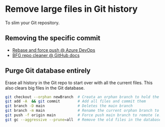 # Remove large files in Git history


To slim your Git repository.

<!--more-->

## Removing the specific commit

- [Rebase and force push @ Azure DevOps](https://docs.microsoft.com/en-us/azure/devops/repos/git/remove-binaries?view=azure-devops)
- [BFG repo cleaner @ GitHub docs](https://docs.github.com/en/github/authenticating-to-github/removing-sensitive-data-from-a-repository)

## Purge Git database entirely

Erase all history in the Git repo to start over with all the current files. This also clears big files in the Git database.

```bash
git checkout --orphan newBranch  # Creata an orphan branch to hold the files
git add -A  && git commit        # Add all files and commit them
git branch -D main               # Deletes the main branch
git branch -m main               # Rename the current orphan branch to main
git push -f origin main          # Force push main branch to remote (e.g. github)
git gc --aggressive --prune=all  # Remove the old files in the database
```

